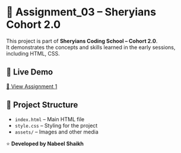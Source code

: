 # 📝 Assignment_03 – Sheryians Cohort 2.0

This project is part of **Sheryians Coding School – Cohort 2.0**.  
It demonstrates the concepts and skills learned in the early sessions, including HTML, CSS.

## 🚀 Live Demo  
[🔗 View Assignment 1](https://cohort2-assignment3.netlify.app/)

## 📂 Project Structure
- `index.html` – Main HTML file  
- `style.css` – Styling for the project  
- `assets/` – Images and other media

⭐ **Developed by Nabeel Shaikh**
